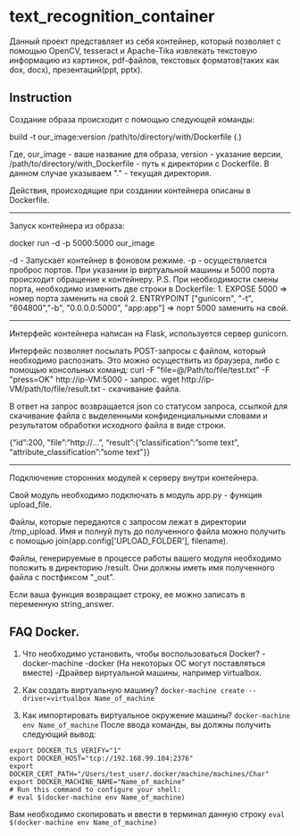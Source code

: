 # text_recognition_container

Данный проект представляет из себя контейнер, который позволяет с помощью OpenCV, tesseract и Apache-Tika извлекать текстовую информацию из картинок, pdf-файлов, текстовых форматов(таких как dox, docx), презентаций(ppt, pptx).

## Instruction

Создание образа происходит с помощью следующей команды:

build -t our_image:version /path/to/directory/with/Dockerfile (.)

Где, our_image - ваше название для образа, version - указание версии,
/path/to/directory/with_Dockerfile - путь к директории с Dockerfile.
В данном случае указываем "." - текущая директория.

Действия, происходящие при создании контейнера описаны в Dockerfile.

----------------------------------------------------------------------------------------------------------------

Запуск контейнера из образа:

docker run -d -p 5000:5000 our_image

-d - Запускает контейнер в фоновом режиме.
-p - осуществляется проброс портов. При указании ip виртуальной машины и 5000 порта происходит
обращение к контейнеру. P.S. При необходимости смены порта, необходимо изменить две строки в Dockerfile:
	1. EXPOSE 5000 => номер порта заменить на свой
	2. ENTRYPOINT ["gunicorn", "-t", "604800","-b", "0.0.0.0:5000", "app:app"] => порт 5000 заменить на свой.

----------------------------------------------------------------------------------------------------------------

Интерфейс контейнера написан на Flask, используется сервер gunicorn.

Интерфейс позволяет посылать POST-запросы с файлом, который необходимо распознать.
Это можно осуществить из браузера, либо с помощью консольных команд:
curl -F "file=@/Path/to/file/test.txt" -F "press=OK" http://ip-VM:5000 - запрос.
wget http://ip-VM/path/to/file/result.txt - скачивание файла.

В ответ на запрос возвращается json со статусом запроса, ссылкой для скачивание 
файла с выделенными конфиденциальными словами и
результатом обработки исходного файла в виде строки.

{“id”:200, "file”:”http://...”, “result”:{“classification”:”some text”, “attribute_classification”:”some text"}}

----------------------------------------------------------------------------------------------------------------

Подключение сторонних модулей к серверу внутри контейнера.

Свой модуль необходимо подключать в модуль app.py - функция upload_file.

Файлы, которые передаются с запросом лежат в директории /tmp_upload.
Имя и полнуй путь до полученного файла можно получить с помощью join(app.config['UPLOAD_FOLDER'], filename).

Файлы, генерируемые в процессе работы вашего модуля необходимо положить в директорию /result. Они должны иметь
имя полученного файла с постфиксом "_out".

Если ваша функция возвращает строку, ее можно записать в переменную string_answer.


## FAQ Docker.

1. Что необходимо установить, чтобы воспользоваться Docker?
-docker-machine
-docker		(На некоторых ОС могут поставляться вместе)
-Драйвер виртуальной машины, например virtualbox.

2. Как создать виртуальную машину?
```docker-machine create --driver=virtualbox Name_of_machine```

3. Как импортировать виртуальное окружение машины?
```docker-machine env Name_of_machine```
После ввода команды, вы должны получить следующий вывод:

```
export DOCKER_TLS_VERIFY="1"
export DOCKER_HOST="tcp://192.168.99.104:2376"
export DOCKER_CERT_PATH="/Users/test_user/.docker/machine/machines/Char"
export DOCKER_MACHINE_NAME="Name_of_machine"
# Run this command to configure your shell:
# eval $(docker-machine env Name_of_machine)
```
Вам необходимо скопировать и ввести в терминал данную строку ```eval $(docker-machine env Name_of_machine)```

